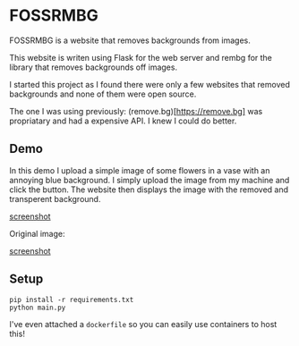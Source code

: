 # FOSSRMBG

FOSSRMBG is a website that removes backgrounds from images. 

This website is writen using Flask for the web server and rembg for the library that removes backgrounds off images.

I started this project as I found there were only a few websites that removed backgrounds and none of them were open source.

The one I was using previously: (remove.bg)[https://remove.bg] was propriatary and had a expensive API. I knew I could do better.

## Demo

In this demo I upload a simple image of some flowers in a vase with an annoying blue background.
I simply upload the image from my machine and click the button. The website then displays the image with the removed and transperent background.

[screenshot](demo/demo.gif)

Original image:

[screenshot](demo/flowers.png)

## Setup 

```
pip install -r requirements.txt
python main.py
```

I've even attached a `dockerfile` so you can easily use containers to host this!
